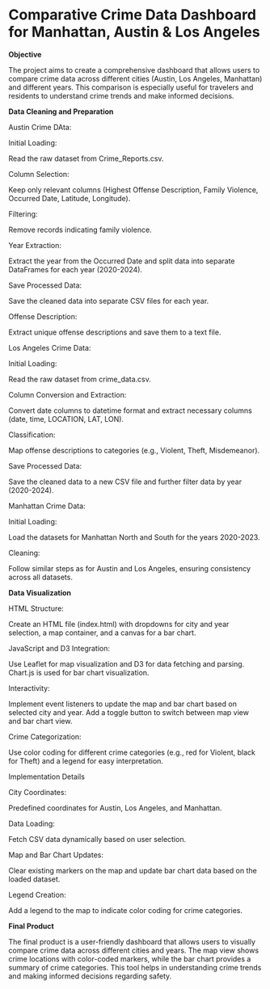 # Comparative Crime Data Dashboard for Manhattan, Austin & Los Angeles

**Objective**

The project aims to create a comprehensive dashboard that allows users to compare crime data across different cities (Austin, Los Angeles, Manhattan) and different years. This comparison is especially useful for travelers and residents to understand crime trends and make informed decisions.

**Data Cleaning and Preparation**

Austin Crime DAta:

Initial Loading: 

Read the raw dataset from Crime_Reports.csv.

Column Selection: 

Keep only relevant columns (Highest Offense Description, Family Violence, Occurred Date, Latitude, Longitude).

Filtering: 

Remove records indicating family violence.

Year Extraction: 

Extract the year from the Occurred Date and split data into separate DataFrames for each year (2020-2024).

Save Processed Data: 

Save the cleaned data into separate CSV files for each year.

Offense Description: 

Extract unique offense descriptions and save them to a text file.

Los Angeles Crime Data:

Initial Loading: 

Read the raw dataset from crime_data.csv.

Column Conversion and Extraction: 

Convert date columns to datetime format and extract necessary columns (date, time, LOCATION, LAT, LON).

Classification: 

Map offense descriptions to categories (e.g., Violent, Theft, Misdemeanor).

Save Processed Data: 

Save the cleaned data to a new CSV file and further filter data by year (2020-2024).

Manhattan Crime Data:

Initial Loading: 

Load the datasets for Manhattan North and South for the years 2020-2023.

Cleaning: 

Follow similar steps as for Austin and Los Angeles, ensuring consistency across all datasets.

**Data Visualization**

HTML Structure: 

Create an HTML file (index.html) with dropdowns for city and year selection, a map container, and a canvas for a bar chart.

JavaScript and D3 Integration: 

Use Leaflet for map visualization and D3 for data fetching and parsing. Chart.js is used for bar chart visualization.

Interactivity: 

Implement event listeners to update the map and bar chart based on selected city and year. Add a toggle button to switch between map view and bar chart view.

Crime Categorization: 

Use color coding for different crime categories (e.g., red for Violent, black for Theft) and a legend for easy interpretation.

Implementation Details

City Coordinates: 

Predefined coordinates for Austin, Los Angeles, and Manhattan.

Data Loading: 

Fetch CSV data dynamically based on user selection.

Map and Bar Chart Updates: 

Clear existing markers on the map and update bar chart data based on the loaded dataset.

Legend Creation: 

Add a legend to the map to indicate color coding for crime categories.

**Final Product**

The final product is a user-friendly dashboard that allows users to visually compare crime data across different cities and years. The map view shows crime locations with color-coded markers, while the bar chart provides a summary of crime categories. This tool helps in understanding crime trends and making informed decisions regarding safety.
